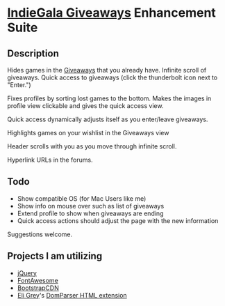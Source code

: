 # [IndieGala Giveaways][Giveaways] Enhancement Suite

## Description

Hides games in the [Giveaways][] that you already have. Infinite scroll of giveaways.  Quick access to giveaways (click the thunderbolt icon next to "Enter.")

Fixes profiles by sorting lost games to the bottom.  Makes the images in profile view clickable and gives the quick access view.

Quick access dynamically adjusts itself as you enter/leave giveaways.

Highlights games on your wishlist in the Giveaways view

Header scrolls with you as you move through infinite scroll.

Hyperlink URLs in the forums.

## Todo

* Show compatible OS (for Mac Users like me)
* Show info on mouse over such as list of giveaways
* Extend profile to show when giveaways are ending
* Quick access actions should adjust the page with the new information

Suggestions welcome.

## Projects I am utilizing

* [jQuery](http://jquery.com)
* [FontAwesome](http://fortawesome.github.com/Font-Awesome/)
* [BootstrapCDN](http://www.bootstrapcdn.com/)
* [Eli Grey](https://github.com/eligrey)'s [DomParser HTML extension](https://gist.github.com/1129031)

[Giveaways]: http://www.galagiveaways.com/